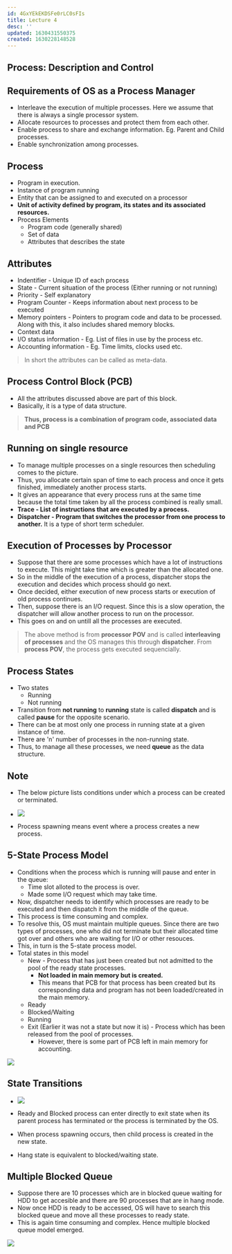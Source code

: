```yaml
---
id: 4GxYEkEKDSFe0rLC0sFIs
title: Lecture 4
desc: ''
updated: 1630431550375
created: 1630228148528
---
```

## Process: Description and Control

## Requirements of OS as a Process Manager

- Interleave the execution of multiple processes. Here we assume that there is always a single processor system.
- Allocate resources to processes and protect them from each other.
- Enable process to share and exchange information. Eg. Parent and Child processes.
- Enable synchronization among processes.

## Process

- Program in execution.
- Instance of program running
- Entity that can be assigned to and executed on a processor
- **Unit of activity defined by program, its states and its associated resources.**
- Process Elements
  - Program code (generally shared)
  - Set of data
  - Attributes that describes the state

## Attributes

- Indentifier - Unique ID of each process
- State - Current situation of the process (Either running or not running)
- Priority - Self explanatory
- Program Counter - Keeps information about next process to be executed
- Memory pointers - Pointers to program code and data to be processed. Along with this, it also includes shared memory blocks.
- Context data
- I/O status information - Eg. List of files in use by the process etc.
- Accounting information - Eg. Time limits, clocks used etc.

> In short the attributes can be called as meta-data.

## Process Control Block (PCB)

- All the attributes discussed above are part of this block.
- Basically, it is a type of data structure.

> **Thus, process is a combination of program code, associated data and PCB**

## Running on single resource

- To manage multiple processes on a single resources then scheduling comes to the picture.
- Thus, you allocate certain span of time to each process and once it gets finished, immediately another process starts.
- It gives an appearance that every process runs at the same time because the total time taken by all the process combined is really small.
- **Trace - List of instructions that are executed by a process.**
- **Dispatcher - Program that switches the processor from one process to another.** It is a type of short term scheduler.

## Execution of Processes by Processor

- Suppose that there are some processes which have a lot of instructions to execute. This might take time which is greater than the allocated one.
- So in the middle of the execution of a process, dispatcher stops the execution and decides which process should go next.
- Once decided, either execution of new process starts or execution of old process continues.
- Then, suppose there is an I/O request. Since this is a slow operation, the dispatcher will allow another process to run on the processor.
- This goes on and on untill all the processes are executed.

> The above method is from **processor POV** and is called **interleaving of processes** and the OS manages this through **dispatcher**. From **process POV**, the process gets executed sequencially.

## Process States

- Two states
  - Running
  - Not running
- Transition from **not running** to **running** state is called **dispatch** and is called **pause** for the opposite scenario.
- There can be at most only one process in running state at a given instance of time.
- There are 'n' number of processes in the non-running state.
- Thus, to manage all these processes, we need **queue** as the data structure.

## Note

- The below picture lists conditions under which a process can be created or terminated.

- ![](/assets/images/2021-08-29-15-16-50.png)

- Process spawning means event where a process creates a new process.

## 5-State Process Model

- Conditions when the process which is running will pause and enter in the queue:
  - Time slot alloted to the process is over.
  - Made some I/O request which may take time.
- Now, dispatcher needs to identify which processes are ready to be executed and then dispatch it from the middle of the queue.
- This process is time consuming and complex.
- To resolve this, OS must maintain multiple queues. Since there are two types of processes, one who did not terminate but their allocated time got over and others who are waiting for I/O or other resouces.
- This, in turn is the 5-state process model.
- Total states in this model
  - New - Process that has just been created but not admitted to the pool of the ready state processes.
    - **Not loaded in main memory but is created.**
    - This means that PCB for that process has been created but its corresponding data and program has not been loaded/created in the main memory.
  - Ready
  - Blocked/Waiting
  - Running
  - Exit (Earlier it was not a state but now it is) - Process which has been released from the pool of processes.
    - However, there is some part of PCB left in main memory for accounting.

![](/assets/images/2021-08-29-15-32-07.png)

## State Transitions

- ![](/assets/images/2021-08-29-15-36-29.png)

- Ready and Blocked process can enter directly to exit state when its parent process has terminated or the process is terminated by the OS.

- When process spawning occurs, then child process is created in the new state.

- Hang state is equivalent to blocked/waiting state.

## Multiple Blocked Queue

- Suppose there are 10 processes which are in blocked queue waiting for HDD to get accesible and there are 90 processes that are in hang mode.
- Now once HDD is ready to be accessed, OS will have to search this blocked queue and move all these processes to ready state.
- This is again time consuming and complex. Hence multiple blocked queue model emerged.

![](/assets/images/2021-08-29-15-48-46.png)

